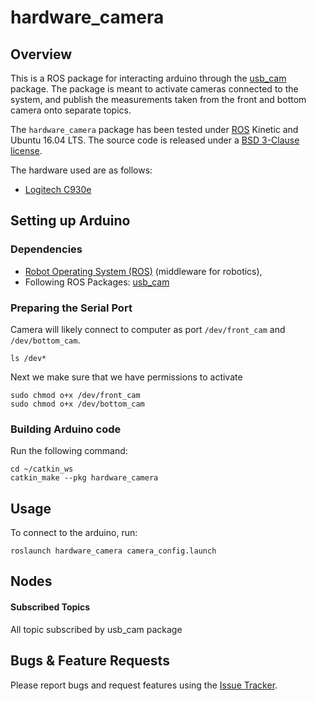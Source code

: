 # hardware_camera

## Overview

This is a ROS package for interacting arduino through the [usb_cam](http://wiki.ros.org/usb_cam) package. The package is meant to activate cameras connected to the system, and publish the measurements taken from the front and bottom camera onto separate topics.

The `hardware_camera` package has been tested under [ROS](http://www.ros.org) Kinetic and Ubuntu 16.04 LTS. The source code is released under a [BSD 3-Clause license](LICENSE.md).

The hardware used are as follows:
* [Logitech C930e](https://www.logitech.com/en-in/product/c930e-webcam)

## Setting up Arduino

### Dependencies

- [Robot Operating System (ROS)](http://wiki.ros.org) (middleware for robotics),
- Following ROS Packages: [usb_cam](http://wiki.ros.org/usb_cam)

### Preparing the Serial Port
Camera will likely connect to computer as port `/dev/front_cam` and `/dev/bottom_cam`.
```
ls /dev*
```
Next we make sure that we have permissions to activate
```
sudo chmod o+x /dev/front_cam
sudo chmod o+x /dev/bottom_cam
```
### Building Arduino code

Run the following command:
```
cd ~/catkin_ws
catkin_make --pkg hardware_camera
```

## Usage

To connect to the arduino, run:
```
roslaunch hardware_camera camera_config.launch
```

## Nodes

#### Subscribed Topics
All topic subscribed by usb_cam package

## Bugs & Feature Requests

Please report bugs and request features using the [Issue Tracker](https://github.com/AUV-IITK/auv2017/issues).

[sensor_msgs/Image]: http://docs.ros.org/api/sensor_msgs/html/msg/Image.html


